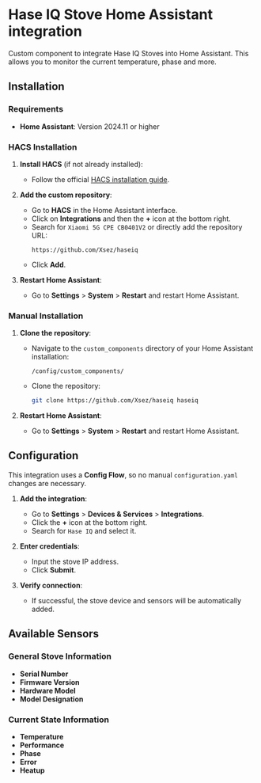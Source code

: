 # Hase IQ Stove Home Assistant integration
Custom component to integrate Hase IQ Stoves into Home Assistant. This allows you to monitor the current temperature, phase and more.

## Installation

### Requirements

- **Home Assistant**: Version 2024.11 or higher

### HACS Installation

1. **Install HACS** (if not already installed):
   - Follow the official [HACS installation guide](https://hacs.xyz/docs/installation/prerequisite).

2. **Add the custom repository**:
   - Go to **HACS** in the Home Assistant interface.
   - Click on **Integrations** and then the **+** icon at the bottom right.
   - Search for `Xiaomi 5G CPE CB0401V2` or directly add the repository URL:
     ```
     https://github.com/Xsez/haseiq
     ```
   - Click **Add**.

3. **Restart Home Assistant**:
   - Go to **Settings** > **System** > **Restart** and restart Home Assistant.

### Manual Installation

1. **Clone the repository**:
   - Navigate to the `custom_components` directory of your Home Assistant installation:
     ```
     /config/custom_components/
     ```
   - Clone the repository:
     ```bash
     git clone https://github.com/Xsez/haseiq haseiq
     ```

2. **Restart Home Assistant**:
   - Go to **Settings** > **System** > **Restart** and restart Home Assistant.

## Configuration

This integration uses a **Config Flow**, so no manual `configuration.yaml` changes are necessary.

1. **Add the integration**:
   - Go to **Settings** > **Devices & Services** > **Integrations**.
   - Click the **+** icon at the bottom right.
   - Search for `Hase IQ` and select it.

2. **Enter credentials**:
   - Input the stove IP address.
   - Click **Submit**.

3. **Verify connection**:
   - If successful, the stove device and sensors will be automatically added.

## Available Sensors

### General Stove Information

- **Serial Number**
- **Firmware Version**
- **Hardware Model**
- **Model Designation**

### Current State Information

- **Temperature**
- **Performance**
- **Phase**
- **Error**
- **Heatup**